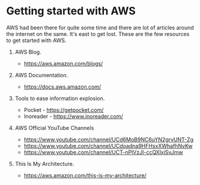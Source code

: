 # Getting started with AWS

AWS had been there for quite some time and there are lot of articles around the internet on the same. It's east to get lost. These are the few resources to get started with AWS.

1. AWS Blog.
    - https://aws.amazon.com/blogs/

1. AWS Documentation.
    - https://docs.aws.amazon.com/

1. Tools to ease information explosion.
    - Pocket - https://getpocket.com/
    - Inoreader - https://www.inoreader.com/

1. AWS Official YouTube Channels
    - https://www.youtube.com/channel/UCd6MoB9NC6uYN2grvUNT-Zg
    - https://www.youtube.com/channel/UCdoadna9HFHsxXWhafhNvKw
    - https://www.youtube.com/channel/UCT-nPlVzJI-ccQXlxjSvJmw

1. This Is My Architecture.
    - https://aws.amazon.com/this-is-my-architecture/